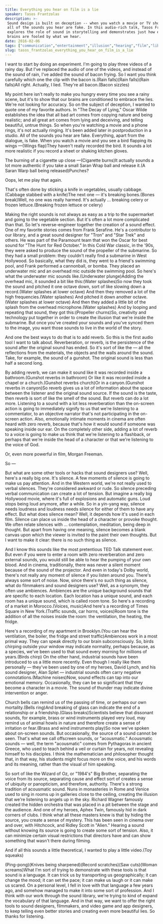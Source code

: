 ```yaml
---
title: Everything you hear on film is a lie
speaker: Tasos Frantzolas
description: >-
 Sound design is built on deception -- when you watch a movie or TV show, nearly
 all of the sounds you hear are fake. In this audio-rich talk, Tasos Frantzolas
 explores the role of sound in storytelling and demonstrates just how easily our
 brains are fooled by what we hear.
date: 2016-02-06
tags: ["communication","entertainment","illusion","hearing","film","library","media","mind","music","brain","sound","storytelling","speech","tedx","technology"]
slug: tasos_frantzolas_everything_you_hear_on_film_is_a_lie
---
```


I want to start by doing an experiment. I'm going to play three videos of a rainy day. But
I've replaced the audio of one of the videos, and instead of the sound of rain, I've added
the sound of bacon frying. So I want you think carefully which one the clip with the bacon
is.(Rain falls)(Rain falls)(Rain falls)All right. Actually, I lied. They're all
bacon.(Bacon sizzles)

My point here isn't really to make you hungry every time you see a rainy scene, but it's
to show that our brains are conditioned to embrace the lies. We're not looking for
accuracy. So on the subject of deception, I wanted to quote one of my favorite authors. In
"The Decay of Lying," Oscar Wilde establishes the idea that all bad art comes from copying
nature and being realistic; and all great art comes from lying and deceiving, and telling
beautiful, untrue things. So when you're watching a movie and a phone rings, it's not
actually ringing. It's been added later in postproduction in a studio. All of the sounds
you hear are fake. Everything, apart from the dialogue, is fake. When you watch a movie
and you see a bird flapping its wings —(Wings flap)They haven't really recorded the bird.
It sounds a lot more realistic if you record a sheet or shaking kitchen
gloves.

The burning of a cigarette up close —(Cigarette burns)It actually sounds a lot more
authentic if you take a small Saran Wrap ball and release it.(A Saran Warp ball being
released)Punches?

Oops, let me play that again.

That's often done by sticking a knife in vegetables, usually cabbage.(Cabbage stabbed with
a knife)The next one — it's breaking bones.(Bones break)Well, no one was really harmed.
It's actually ... breaking celery or frozen lettuce.(Breaking frozen lettuce or
celery)

Making the right sounds is not always as easy as a trip to the supermarket and going to
the vegetable section. But it's often a lot more complicated than that. So let's
reverse-engineer together the creation of a sound effect. One of my favorite stories comes
from Frank Serafine. He's a contributor to our library, and a great sound designer for
"Tron" and "Star Trek" and others. He was part of the Paramount team that won the Oscar
for best sound for "The Hunt for Red October." In this Cold War classic, in the '90s, they
were asked to produce the sound of the propeller of the submarine. So they had a small
problem: they couldn't really find a submarine in West Hollywood. So basically, what they
did is, they went to a friend's swimming pool, and Frank performed a cannonball, or bomba.
They placed an underwater mic and an overhead mic outside the swimming pool. So here's
what the underwater mic sounds like.(Underwater plunge)Adding the overhead mic, it sounded
a bit like this:(Water splashes)So now they took the sound and pitched it one octave down,
sort of like slowing down a record.(Water splashes at lower octave) And then they removed
a lot of the high frequencies.(Water splashes) And pitched it down another octave.(Water
splashes at lower octave) And then they added a little bit of the splash from the overhead
microphone.(Water splashes) And by looping and repeating that sound, they got
this:(Propeller churns)So, creativity and technology put together in order to create the
illusion that we're inside the submarine. But once you've created your sounds and you've
synced them to the image, you want those sounds to live in the world of the
story.

And one the best ways to do that is to add reverb. So this is the first audio tool I want
to talk about. Reverberation, or reverb, is the persistence of the sound after the
original sound has ended. So it's sort of like the — all the reflections from the
materials, the objects and the walls around the sound. Take, for example, the sound of a
gunshot. The original sound is less than half a second long.

By adding reverb, we can make it sound like it was recorded inside a bathroom.(Gunshot
reverbs in bathroom) Or like it was recorded inside a chapel or a church.(Gunshot reverbs
church)Or in a canyon.(Gunshot reverbs in canyon)So reverb gives us a lot of information
about the space between the listener and the original sound source. If the sound is the
taste, then reverb is sort of like the smell of the sound. But reverb can do a lot more.
Listening to a sound with a lot less reverberation than the on-screen action is going to
immediately signify to us that we're listening to a commentator, to an objective narrator
that's not participating in the on-screen action. Also, emotionally intimate moments in
cinema are often heard with zero reverb, because that's how it would sound if someone was
speaking inside our ear. On the completely other side, adding a lot of reverb to a voice is
going to make us think that we're listening to a flashback, or perhaps that we're inside
the head of a character or that we're listening to the voice of God.

Or, even more powerful in film, Morgan Freeman.

So —

But what are some other tools or hacks that sound designers use? Well, here's a really big
one. It's silence. A few moments of silence is going to make us pay attention. And in the
Western world, we're not really used to verbal silences. They're considered awkward or
rude. So silence preceding verbal communication can create a lot of tension. But imagine a
really big Hollywood movie, where it's full of explosions and automatic guns. Loud stops
being loud anymore, after a while. So in a yin-yang way, silence needs loudness and
loudness needs silence for either of them to have any effect. But what does silence mean?
Well, it depends how it's used in each film. Silence can place us inside the head of a
character or provoke thought. We often relate silences with ... contemplation, meditation,
being deep in thought. But apart from having one meaning, silence becomes a blank canvas
upon which the viewer is invited to the paint their own thoughts. But I want to make it
clear: there is no such thing as silence.

And I know this sounds like the most pretentious TED Talk statement ever. But even if you
were to enter a room with zero reverberation and zero external sounds, you would still be
able to hear the pumping of your own blood. And in cinema, traditionally, there was never
a silent moment because of the sound of the projector. And even in today's Dolby world,
there's not really any moment of silence if you listen around you. There's always some
sort of noise. Now, since there's no such thing as silence, what do filmmakers and sound
designers use? Well, as a synonym, they often use ambiences. Ambiences are the unique
background sounds that are specific to each location. Each location has a unique sound,
and each room has a unique sound, which is called room tone. So here's a recording of a
market in Morocco.(Voices, music)And here's a recording of Times Square in New
York.(Traffic sounds, car horns, voices)Room tone is the addition of all the noises inside
the room: the ventilation, the heating, the fridge.

Here's a recording of my apartment in Brooklyn.(You can hear the ventilation, the boiler,
the fridge and street traffic)Ambiences work in a most primal way. They can speak directly
to our brain subconsciously. So, birds chirping outside your window may indicate
normality, perhaps because, as a species, we've been used to that sound every morning for
millions of years.(Birds chirp) On the other hand, industrial sounds have been introduced
to us a little more recently. Even though I really like them personally — they've been
used by one of my heroes, David Lynch, and his sound designer, Alan Splet — industrial
sounds often carry negative connotations.(Machine noises)Now, sound effects can tap into
our emotional memory. Occasionally, they can be so significant that they become a
character in a movie. The sound of thunder may indicate divine intervention or
anger.

Church bells can remind us of the passing of time, or perhaps our own mortality.(Bells
ring)And breaking of glass can indicate the end of a relationship or a friendship.(Glass
breaks)Scientists believe that dissonant sounds, for example, brass or wind instruments
played very loud, may remind us of animal howls in nature and therefore create a sense of
irritation or fear.(Brass and wind instruments play)So now we've spoken about on-screen
sounds. But occasionally, the source of a sound cannot be seen. That's what we call
offscreen sounds, or "acousmatic." Acousmatic sounds — well, the term "acousmatic" comes
from Pythagoras in ancient Greece, who used to teach behind a veil or curtain for years,
not revealing himself to his disciples. I think the mathematician and philosopher thought
that, in that way, his students might focus more on the voice, and his words and its
meaning, rather than the visual of him speaking.

So sort of like the Wizard of Oz, or "1984's" Big Brother, separating the voice from its
source, separating cause and effect sort of creates a sense of ubiquity or panopticism,
and therefore, authority. There's a strong tradition of acousmatic sound. Nuns in
monasteries in Rome and Venice used to sing in rooms up in galleries close to the ceiling,
creating the illusion that we're listening to angels up in the sky. Richard Wagner
famously created the hidden orchestra that was placed in a pit between the stage and the
audience. And one of my heroes, Aphex Twin, famously hid in dark corners of clubs. I think
what all these masters knew is that by hiding the source, you create a sense of mystery.
This has been seen in cinema over and over, with Hitchcock, and Ridley Scott in "Alien."
Hearing a sound without knowing its source is going to create some sort of tension. Also,
it can minimize certain visual restrictions that directors have and can show something
that wasn't there during filming.

And if all this sounds a little theoretical, I wanted to play a little video.(Toy
squeaks)

(Ping-pong)(Knives being sharpened)(Record scratches)(Saw cuts)(Woman screams)What I'm
sort of trying to demonstrate with these tools is that sound is a language. It can trick
us by transporting us geographically; it can change the mood; it can set the pace; it can
make us laugh or it can make us scared. On a personal level, I fell in love with that
language a few years ago, and somehow managed to make it into some sort of profession. And
I think with our work through the sound library, we're trying to kind of expand the
vocabulary of that language. And in that way, we want to offer the right tools to sound
designers, filmmakers, and video game and app designers, to keep telling even better
stories and creating even more beautiful lies. So thanks for listening.

<!--
ad_duration=3.33
comment_count=24
event="TEDxAthens"
external_start_time=0
has_talk_citation=1
intro_duration=11.82
is_subtitle_required="False"
is_talk_featured="True"
language="en"
language_swap="False"
native_language="en"
number_of_related_talks=6
number_of_speakers=1
number_of_subtitled_videos=29
number_of_tags=15
number_of_talk_download_languages=29
number_of_talk_more_resources=1
number_of_talk_recommendations=1
number_of_talks_take_actions=0
post_ad_duration=0.83
published_timestamp="2016-10-27 15:05:20"
recording_date="2016-02-06"
speaker_description="Entrepreneur"
speaker_is_published=1
speaker_name="Tasos Frantzolas"
talk_name="Everything you hear on film is a lie"
talk_recommendations_blurb="Check out additional resources, curated by Tasos Frantzolas."
talks_tags=["communication","entertainment","illusion","hearing","film","library","media","mind","music","brain","sound","storytelling","speech","tedx","technology"]
talks_take_action=[]
url_audio="https://download.ted.com/talks/TasosFrantzolas_2016X.mp3?apikey=acme-roadrunner"
url_photo_speaker="https://pe.tedcdn.com/images/ted/396febb87d9d4a27dd5155fa4937917229e86312_254x191.jpg"
url_photo_talk="https://s3.amazonaws.com/talkstar-photos/uploads/5401a8ff-d819-4926-9c15-f7aec2ea851a/TasosFrantzolas_2016X-embed.jpg"
url_webpage="https://www.ted.com/talks/tasos_frantzolas_everything_you_hear_on_film_is_a_lie"
video_type_name="TEDx Talk"
-->